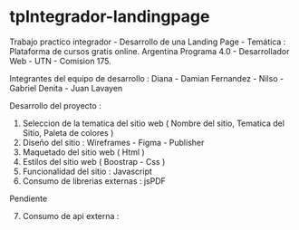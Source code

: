 # tpIntegrador-landingpage
Trabajo practico integrador - Desarrollo de una Landing Page - Temática : Plataforma de cursos gratis online.
Argentina Programa 4.0 - Desarrollador Web - UTN - Comision 175.

Integrantes del equipo de desarrollo :
Diana - Damian Fernandez - Nilso - Gabriel Denita - Juan Lavayen

Desarrollo del proyecto : 

1) Seleccion de la tematica del sitio web ( Nombre del sitio, Tematica del Sitio, Paleta de colores )
2) Diseño del sitio : Wireframes - Figma - Publisher
3) Maquetado del sitio web ( Html )
4) Estilos del sitio web ( Boostrap - Css )
5) Funcionalidad del sitio : Javascript
6) Consumo de librerias externas : jsPDF

Pendiente

7) Consumo de api externa :







